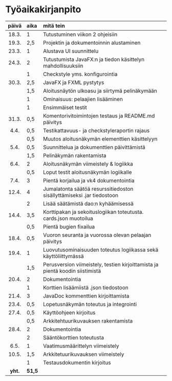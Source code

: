 ﻿# Työaikakirjanpito

| päivä  | aika   | mitä tein  |
| :----: | :----- | :----- |
| 18.3.  | 1      | Tutustuminen viikon 2 ohjeisiin |
| 19.3.  | 2,5    | Projektin ja dokumentoinnin alustaminen |
| 23.3.  | 1      | Alustava UI suunnittelu |
| 24.3.  | 2      | Tutustumista JavaFX:n ja tiedon käsittelyn mahdollisuuksiin |
|        | 1      | Checkstyle yms. konfigurointia |
| 30.3.  | 2,5    | JavaFX ja FXML pystytys |
|        | 1,5    | Aloitusnäytön ulkoasu ja siirtymä pelinäkymään |
|        | 1      | Ominaisuus: pelaajien lisääminen |
|        | 1      | Ensimmäiset testit |
| 31.3.  | 0,5    | Komentorivitoimintojen testaus ja README.md päivitys |
| 4.4.   | 0,5    | Testikattavuus- ja checkstyleraportin rajaus |
|        | 0,5    | Muutos aloitusnäkymän elementtien käsittelyyn |
| 5.4.   | 0,5    | Suunnittelua ja dokumenttien päivittämistä |
|        | 1,5    | Pelinäkymän rakentamista |
| 6.4.   | 2      | Aloitusnäkymän viimeistely & logiikka |
|        | 0,5    | Loput testit aloitusnäkymän logiikalle |
| 7.4.   | 3      | Pientä korjailua ja vk4 dokumentointia |
| 12.4.  | 4      | Jumalatonta säätöä resurssitiedoston sisällyttämiseksi .jar tiedostoon |
|        | 2      | Lisää säätämistä dao:n kyhäämisessä |
| 14.4.  | 3,5    | Korttipakan ja sekoituslogiikan toteutusta. cards.json muotoilua |
|        | 0,5    | Pientä bugien fixailua |
| 18.4.  | 0,5    | Vuoron seuranta ja vuorossa olevan pelaajan päivitys |
| 19.4.  | 1      | Luovutusominaisuuden toteutus logiikassa sekä käyttöliittymässä |
|        | 1,5    | Perusversion viimeistely, testien kirjoittamista ja pientä koodin siistimistä |
| 20.4.  | 2      | Dokumentointia |
|        | 1      | Korttien lisäämiistä .json tiedostoon |
| 21.4.  | 3      | JavaDoc kommenttien kirjoittamista |
| 23.4.  | 0,5    | Lopetusnäkymän toteutus ja integrointi |
| 27.4.  | 0,5    | Käyttöohjeen kirjoitus |
|        | 0,5    | Arkkitehtuurikuvauksen rakentamista |
| 28.4.  | 2      | Dokumentointia |
|        | 2      | Sääntökorttien toteutusta |
| 6.5.   | 1      | Vaatimusmäärittelyn viimeistely |
| 10.5.  | 1,5    | Arkkitetuurikuvauksen viimeistely |
|        | 1      | Testausdokumentin kirjoitus |
|**yht.**| **51,5** | |
